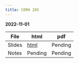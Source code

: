 ```yaml
---
title: CORH 205
---
```


**2022-11-01**

| File | html | pdf |
| --- | --- | --- |
| Slides | [html](./files/2025_corh-205_slides.html) | Pending |
| Notes | Pending | Pending |
